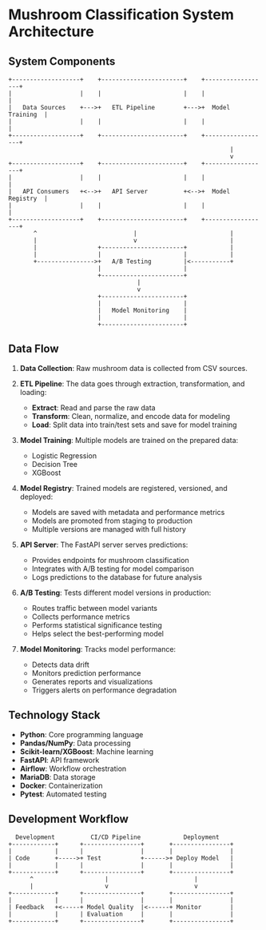 # Mushroom Classification System Architecture

## System Components

```
+-------------------+    +-----------------------+    +------------------+
|                   |    |                       |    |                  |
|   Data Sources    +--->+   ETL Pipeline        +--->+  Model Training  |
|                   |    |                       |    |                  |
+-------------------+    +-----------------------+    +------------------+
                                                              |
                                                              v
+-------------------+    +-----------------------+    +------------------+
|                   |    |                       |    |                  |
|   API Consumers   +<-->+   API Server          +<-->+  Model Registry  |
|                   |    |                       |    |                  |
+-------------------+    +-----------------------+    +------------------+
       ^                           |                          |
       |                           v                          |
       |                 +-----------------------+            |
       |                 |                       |            |
       +---------------->+   A/B Testing         |<-----------+
                         |                       |
                         +-----------------------+
                                    |
                                    v
                         +-----------------------+
                         |                       |
                         |   Model Monitoring    |
                         |                       |
                         +-----------------------+
```

## Data Flow

1. **Data Collection**: Raw mushroom data is collected from CSV sources.

2. **ETL Pipeline**: The data goes through extraction, transformation, and loading:

   - **Extract**: Read and parse the raw data
   - **Transform**: Clean, normalize, and encode data for modeling
   - **Load**: Split data into train/test sets and save for model training

3. **Model Training**: Multiple models are trained on the prepared data:

   - Logistic Regression
   - Decision Tree
   - XGBoost

4. **Model Registry**: Trained models are registered, versioned, and deployed:

   - Models are saved with metadata and performance metrics
   - Models are promoted from staging to production
   - Multiple versions are managed with full history

5. **API Server**: The FastAPI server serves predictions:

   - Provides endpoints for mushroom classification
   - Integrates with A/B testing for model comparison
   - Logs predictions to the database for future analysis

6. **A/B Testing**: Tests different model versions in production:

   - Routes traffic between model variants
   - Collects performance metrics
   - Performs statistical significance testing
   - Helps select the best-performing model

7. **Model Monitoring**: Tracks model performance:
   - Detects data drift
   - Monitors prediction performance
   - Generates reports and visualizations
   - Triggers alerts on performance degradation

## Technology Stack

- **Python**: Core programming language
- **Pandas/NumPy**: Data processing
- **Scikit-learn/XGBoost**: Machine learning
- **FastAPI**: API framework
- **Airflow**: Workflow orchestration
- **MariaDB**: Data storage
- **Docker**: Containerization
- **Pytest**: Automated testing

## Development Workflow

```
  Development          CI/CD Pipeline            Deployment
+------------+      +----------------+       +----------------+
|            |      |                |       |                |
| Code       +----->+ Test           +------>+ Deploy Model   |
|            |      |                |       |                |
+------------+      +----------------+       +----------------+
      ^                    |                        |
      |                    v                        v
+------------+      +----------------+       +----------------+
|            |      |                |       |                |
| Feedback   +<-----+ Model Quality  |<------+ Monitor        |
|            |      | Evaluation     |       |                |
+------------+      +----------------+       +----------------+
```
